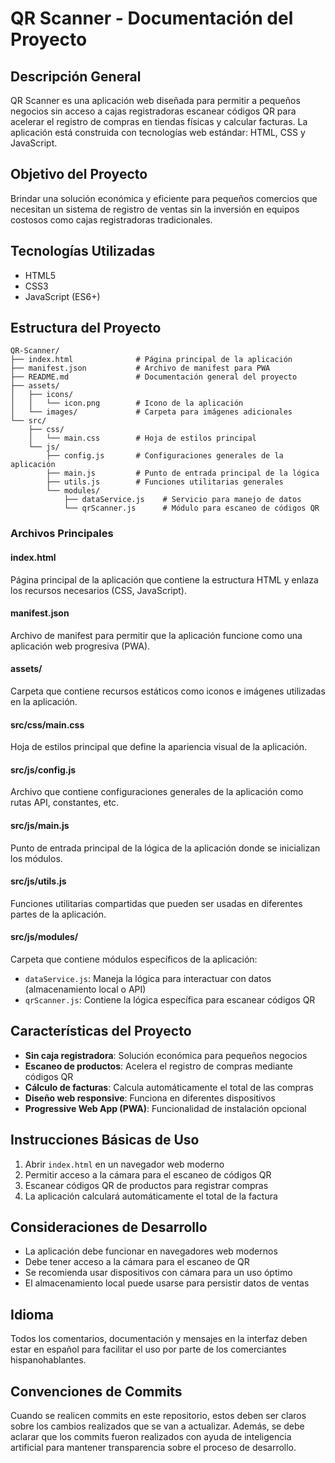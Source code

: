 # QR Scanner - Documentación del Proyecto

## Descripción General
QR Scanner es una aplicación web diseñada para permitir a pequeños negocios sin acceso a cajas registradoras escanear códigos QR para acelerar el registro de compras en tiendas físicas y calcular facturas. La aplicación está construida con tecnologías web estándar: HTML, CSS y JavaScript.

## Objetivo del Proyecto
Brindar una solución económica y eficiente para pequeños comercios que necesitan un sistema de registro de ventas sin la inversión en equipos costosos como cajas registradoras tradicionales.

## Tecnologías Utilizadas
- HTML5
- CSS3
- JavaScript (ES6+)

## Estructura del Proyecto

```
QR-Scanner/
├── index.html              # Página principal de la aplicación
├── manifest.json           # Archivo de manifest para PWA
├── README.md               # Documentación general del proyecto
├── assets/
│   ├── icons/
│   │   └── icon.png        # Icono de la aplicación
│   └── images/             # Carpeta para imágenes adicionales
└── src/
    ├── css/
    │   └── main.css        # Hoja de estilos principal
    └── js/
        ├── config.js       # Configuraciones generales de la aplicación
        ├── main.js         # Punto de entrada principal de la lógica
        ├── utils.js        # Funciones utilitarias generales
        └── modules/
            ├── dataService.js    # Servicio para manejo de datos
            └── qrScanner.js      # Módulo para escaneo de códigos QR
```

### Archivos Principales

#### index.html
Página principal de la aplicación que contiene la estructura HTML y enlaza los recursos necesarios (CSS, JavaScript).

#### manifest.json
Archivo de manifest para permitir que la aplicación funcione como una aplicación web progresiva (PWA).

#### assets/
Carpeta que contiene recursos estáticos como iconos e imágenes utilizadas en la aplicación.

#### src/css/main.css
Hoja de estilos principal que define la apariencia visual de la aplicación.

#### src/js/config.js
Archivo que contiene configuraciones generales de la aplicación como rutas API, constantes, etc.

#### src/js/main.js
Punto de entrada principal de la lógica de la aplicación donde se inicializan los módulos.

#### src/js/utils.js
Funciones utilitarias compartidas que pueden ser usadas en diferentes partes de la aplicación.

#### src/js/modules/
Carpeta que contiene módulos específicos de la aplicación:

- `dataService.js`: Maneja la lógica para interactuar con datos (almacenamiento local o API)
- `qrScanner.js`: Contiene la lógica específica para escanear códigos QR

## Características del Proyecto

- **Sin caja registradora**: Solución económica para pequeños negocios
- **Escaneo de productos**: Acelera el registro de compras mediante códigos QR
- **Cálculo de facturas**: Calcula automáticamente el total de las compras
- **Diseño web responsive**: Funciona en diferentes dispositivos
- **Progressive Web App (PWA)**: Funcionalidad de instalación opcional

## Instrucciones Básicas de Uso

1. Abrir `index.html` en un navegador web moderno
2. Permitir acceso a la cámara para el escaneo de códigos QR
3. Escanear códigos QR de productos para registrar compras
4. La aplicación calculará automáticamente el total de la factura

## Consideraciones de Desarrollo

- La aplicación debe funcionar en navegadores web modernos
- Debe tener acceso a la cámara para el escaneo de QR
- Se recomienda usar dispositivos con cámara para un uso óptimo
- El almacenamiento local puede usarse para persistir datos de ventas

## Idioma
Todos los comentarios, documentación y mensajes en la interfaz deben estar en español para facilitar el uso por parte de los comerciantes hispanohablantes.

## Convenciones de Commits
Cuando se realicen commits en este repositorio, estos deben ser claros sobre los cambios realizados que se van a actualizar. Además, se debe aclarar que los commits fueron realizados con ayuda de inteligencia artificial para mantener transparencia sobre el proceso de desarrollo.